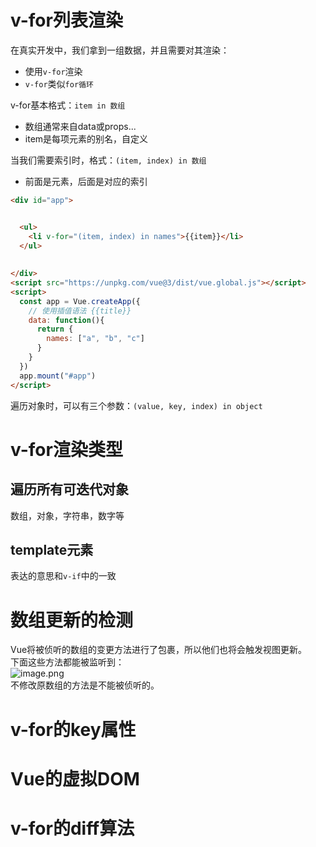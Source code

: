 <a name="BqtK4"></a>
# v-for列表渲染
在真实开发中，我们拿到一组数据，并且需要对其渲染：

- 使用`v-for`渲染
- `v-for`类似`for循环`

v-for基本格式：`item in 数组`

- 数组通常来自data或props...
- item是每项元素的别名，自定义

当我们需要索引时，格式：`(item, index) in 数组`

- 前面是元素，后面是对应的索引
```html
<div id="app">


  <ul>
    <li v-for="(item, index) in names">{{item}}</li>
  </ul>
  
  
</div>
<script src="https://unpkg.com/vue@3/dist/vue.global.js"></script>
<script>
  const app = Vue.createApp({
    // 使用插值语法 {{title}}
    data: function(){
      return {
        names: ["a", "b", "c"]
      }
    }
  })
  app.mount("#app")
</script>
```
遍历对象时，可以有三个参数：`(value, key, index) in object`
<a name="yri7U"></a>
# v-for渲染类型
<a name="NqcMo"></a>
## 遍历所有可迭代对象
数组，对象，字符串，数字等
<a name="XGuWs"></a>
## template元素
表达的意思和`v-if`中的一致
<a name="O3YHE"></a>
# 数组更新的检测
Vue将被侦听的数组的变更方法进行了包裹，所以他们也将会触发视图更新。<br />下面这些方法都能被监听到：<br />![image.png](https://cdn.nlark.com/yuque/0/2023/png/35204765/1678807992788-d2314248-43c8-487d-b5b9-1d35910f255e.png#averageHue=%23f8f8f8&clientId=u554fbe5d-0f39-4&from=paste&height=258&id=u240da893&name=image.png&originHeight=258&originWidth=245&originalType=binary&ratio=1&rotation=0&showTitle=false&size=18977&status=done&style=none&taskId=u7ec1b5e5-dcb1-41b4-bdec-90bb64381f9&title=&width=245)<br />不修改原数组的方法是不能被侦听的。
<a name="T3ZOi"></a>
# v-for的key属性
<a name="Os3X7"></a>
# Vue的虚拟DOM
<a name="YtTp7"></a>
# v-for的diff算法
